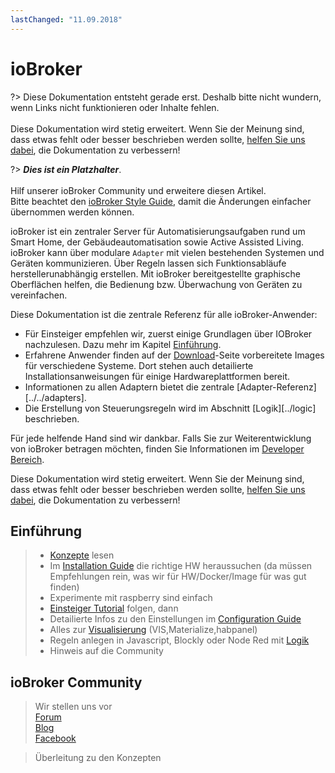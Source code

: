 ```yaml
---
lastChanged: "11.09.2018"
---
```


# ioBroker

?> Diese Dokumentation entsteht gerade erst. Deshalb bitte nicht wundern,
   wenn Links nicht funktionieren oder Inhalte fehlen.
   <br><br>
   Diese Dokumentation wird stetig erweitert. Wenn Sie der Meinung sind,
   dass etwas fehlt oder besser beschrieben werden sollte,
   [helfen Sie uns dabei][], die Dokumentation zu verbessern!

?> ***Dies ist ein Platzhalter***.
   <br><br>
   Hilf unserer ioBroker Community und erweitere diesen Artikel.  
   Bitte beachtet den [ioBroker Style Guide](community/styleguidedoc),
   damit die Änderungen einfacher übernommen werden können.


ioBroker ist ein zentraler Server für Automatisierungsaufgaben rund um Smart Home, der Gebäudeautomatisation sowie Active Assisted Living. ioBroker kann über modulare `Adapter` mit vielen bestehenden Systemen und Geräten kommunizieren. Über Regeln lassen sich Funktionsabläufe herstellerunabhängig erstellen. Mit ioBroker bereitgestellte graphische Oberflächen helfen, die Bedienung bzw. Überwachung von Geräten zu vereinfachen.

Diese Dokumentation ist die zentrale Referenz für alle ioBroker-Anwender:

* Für Einsteiger empfehlen wir, zuerst einige Grundlagen über IOBroker nachzulesen. Dazu mehr im Kapitel [Einführung](#Einführung).
* Erfahrene Anwender finden auf der [Download](../../download)-Seite vorbereitete Images für verschiedene Systeme. Dort stehen auch detailierte Installationsanweisungen für einige Hardwareplattformen bereit.
* Informationen zu allen Adaptern bietet die zentrale [Adapter-Referenz][../../adapters].
* Die Erstellung von Steuerungsregeln wird im Abschnitt [Logik][../logic] beschrieben.

Für jede helfende Hand sind wir dankbar. Falls Sie zur Weiterentwicklung von ioBroker betragen möchten, finden Sie Informationen im [Developer Bereich][].

Diese Dokumentation wird stetig erweitert. Wenn Sie der Meinung sind, dass etwas fehlt oder besser beschrieben werden sollte, [helfen Sie uns dabei][], die Dokumentation zu verbessern!

## Einführung

> - [Konzepte]() lesen
> - Im [Installation Guide]() die richtige HW heraussuchen (da müssen Empfehlungen rein, was wir für HW/Docker/Image für was gut finden)
> - Experimente mit raspberry sind einfach
> - [Einsteiger Tutorial]() folgen, dann
> - Detailierte Infos zu den Einstellungen im [Configuration Guide]()
> - Alles zur [Visualisierung]() (VIS,Materialize,habpanel)
> - Regeln anlegen in Javascript, Blockly oder Node Red mit [Logik]()
> - Hinweis auf die Community

## ioBroker Community

> Wir stellen uns vor  
    [Forum]()  
    [Blog]()  
    [Facebook]()

> Überleitung zu den Konzepten


[Download]: install/images
[Adapter-Referenz]: adapterref/adapterliste
[Logik]: logic/README
[Developer bereich]: dev/README
[helfen Sie uns dabei]: community/doc
